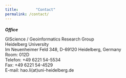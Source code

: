 ```yaml
---
title:        "Contact"
permalink: /contact/
---
```

<div class="post-list">
<h5 style="margin-bottom: 0px">Office</h5>
<p>GIScience / Geoinformatics Research Group<br />
Heidelberg University<br />
Im Neuenheimer Feld 348, D-69120 Heidelberg, Germany<br />
Room: 012D<br />
Telefon: +49 6221 54-5534<br />
Fax: +49 6221 54-4529<br />
E-mail: hao.li(at)uni-heidelberg.de</p>
</div>
